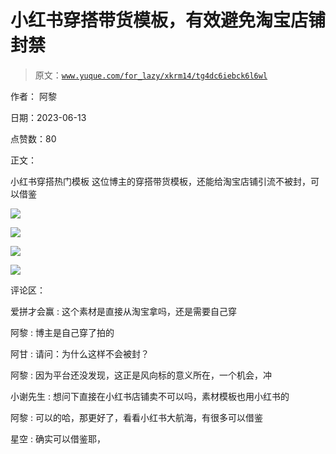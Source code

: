 # 小红书穿搭带货模板，有效避免淘宝店铺封禁

> 原文：[`www.yuque.com/for_lazy/xkrm14/tg4dc6iebck6l6wl`](https://www.yuque.com/for_lazy/xkrm14/tg4dc6iebck6l6wl)

作者： 阿黎

日期：2023-06-13

点赞数：80

正文：

小红书穿搭热门模板 这位博主的穿搭带货模板，还能给淘宝店铺引流不被封，可以借鉴

![](img/fe81881509d12110dc1a517949a33ec9.png)

![](img/68090809f8d1f6c6d8b7b36fcca99a3e.png)

![](img/aa4071b4dcde5d9c27183216146ec697.png)

![](img/03d03683cc893baf16354b902c90dce0.png)

评论区：

爱拼才会赢 : 这个素材是直接从淘宝拿吗，还是需要自己穿

阿黎 : 博主是自己穿了拍的

阿甘 : 请问：为什么这样不会被封？

阿黎 : 因为平台还没发现，这正是风向标的意义所在，一个机会，冲

小谢先生 : 想问下直接在小红书店铺卖不可以吗，素材模板也用小红书的

阿黎 : 可以的哈，那更好了，看看小红书大航海，有很多可以借鉴

星空 : 确实可以借鉴耶，



